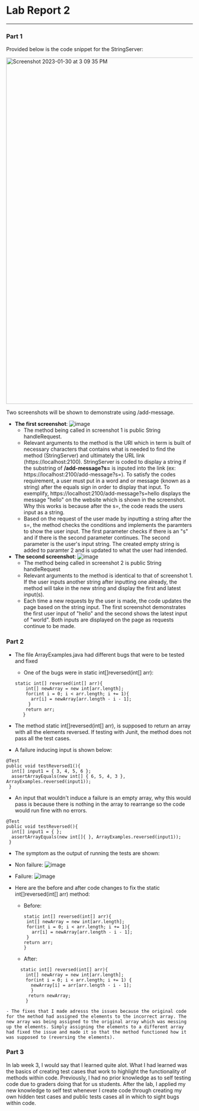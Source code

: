 # Lab Report 2 
---
### Part 1 
Provided below is the code snippet for the StringServer: 

<img width="932" alt="Screenshot 2023-01-30 at 3 09 35 PM" src="https://user-images.githubusercontent.com/122497278/215617434-b6ddc967-f573-4133-934c-607bc02875f4.png">

Two screenshots will be shown to demonstrate using /add-message. 
  - **The first screenshot**: 
  ![image](https://user-images.githubusercontent.com/122497278/215619228-d0d4338b-35cd-4300-9650-157fcb11e187.png)
    - The method being called in screenshot 1 is public String handleRequest.  
    - Relevant arguments to the method is the URI which in term is built of necessary characters that contains what is needed to find the method (StringServer) and ultimately the URL link (https://localhost:2100). StringServer is coded to display a string if the substring of **/add-message?s=** is inputed into the link (ex: https://localhost:2100/add-message?s=). To satisfy the codes requirement, a user must put in a word and or message (known as a string) after the equals sign in order to display that input. To exemplify, https://localhost:2100/add-message?s=hello displays the message "hello" on the website which is shown in the screenshot. Why this works is because after the s=, the code reads the users input as a string. 
    - Based on the request of the user made by inputting a string after the s=, the method checks the conditions and implements the paramters to show the user input. The first parameter checks if there is an "s" and if there is the second parameter continues. The second parameter is the user's input string.
    The created empty string is added to paramter 2 and is updated to what the user had intended. 
  - **The second screenshot**: 
  ![image](https://user-images.githubusercontent.com/122497278/215653412-66c9f998-368d-4f2f-af5b-07571e45cc54.png)
    - The method being called in screenshot 2 is public String handleRequest
    - Relevant arguments to the method is identical to that of screenshot 1. If the user inputs another string after inputting one already, the method will take in the new string and display the first and latest input(s). 
    - Each time a new requests by the user is made, the code updates the page based on the string input. The first screenshot demonstrates the first user input of "hello" and the second shows the latest input of "world". Both inputs are displayed on the page as requests continue to be made. 

### Part 2 
  - The file ArrayExamples.java had different bugs that were to be tested and fixed
    - One of the bugs were in static int[]reversed(int[] arr):  
    
    ```
    static int[] reversed(int[] arr){
        int[] newArray = new int[arr.length]; 
        for(int i = 0; i < arr.length; i += 1){
          arr[i] = newArray[arr.length - i - 1]; 
         }
        return arr; 
       }
   - The method static int[]reversed(int[] arr), is supposed to return an array with all the elements reversed. If testing with Junit, the method does not pass all the test cases. 
   - A failure inducing input is shown below: 
   
    @Test 
    public void testReversed1(){
      int[] input1 = { 3, 4, 5, 6 }; 
      assertArrayEquals(new int[] { 6, 5, 4, 3 }, ArrayExamples.reversed(input1)); 
     }
   - An input that wouldn't induce a failure is an empty array, why this would pass is because there is nothing in the array to rearrange so the code would run fine with no errors. 
   
    @Test 
    public void testReversed(){
      int[] input1 = { }; 
      assertArrayEquals(new int[]{ }, ArrayExamples.reversed(input1)); 
     }
   - The symptom as the output of running the tests are shown: 
   - Non failure: 
      ![image](https://user-images.githubusercontent.com/122497278/215658685-b78d4342-2f13-428f-8b1c-3c4f152cee43.png)

   - Failure: 
      ![image](https://user-images.githubusercontent.com/122497278/215658867-bbeefb4a-cd28-43bf-baa9-90ec0d49f260.png)
   - Here are the before and after code changes to fix the static int[]reversed(int[] arr) method: 
      - Before: 
         ```
        static int[] reversed(int[] arr){
          int[] newArray = new int[arr.length]; 
          for(int i = 0; i < arr.length; i += 1){
            arr[i] = newArray[arr.length - i - 1]; 
          }
         return arr; 
        }
      - After: 
      ```
        static int[] reversed(int[] arr){
          int[] newArray = new int[arr.length];
          for(int i = 0; i < arr.length; i += 1) {
            newArray[i] = arr[arr.length - i - 1];
            }
           return newArray;
          }
    - The fixes that I made adresss the issues because the original code for the method had assigned the elements to the incorrect array. The new array was being assigned to the original array which was messing up the elements. Simply assigning the elements to a different array had fixed the issue and made it so that the method functioned how it was supposed to (reversing the elements). 
 
### Part 3
In lab week 3, I would say that I learned quite alot. What I had learned was the basics of creating test cases that work to highlight the functionality of methods within code. Previously, I had no prior knowledge as to self testing code due to graders doing that for us students. After the lab, I applied my new knowledge to self test whenever I create code through creating my own hidden test cases and public tests cases all in which to sight bugs within code.

